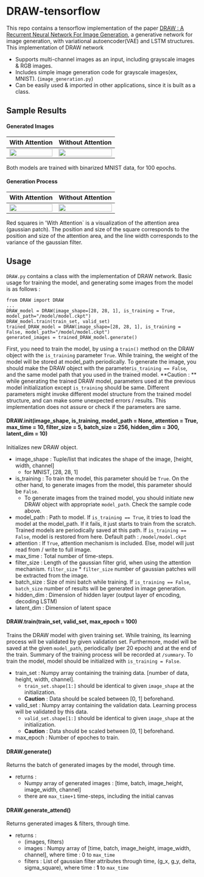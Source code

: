 # DRAW-tensorflow

This repo contains a tensorflow implementation of the paper [DRAW : A Recurrent Neural Network For Image Generation](http://arxiv.org/abs/1502.04623), a generative network for image generation, with variational autoencoder(VAE) and LSTM structures.
This implementation of DRAW network
- Supports multi-channel images as an input, including grayscale images & RGB images.
- Includes simple image generation code for grayscale images(ex, MNIST). (``image_generation.py``)
- Can be easily used & imported in other applications, since it is built as a class.

## Sample Results

#### Generated Images
| With Attention | Without Attention |
| ------------- | ------------- |
| <img src="http://i.imgur.com/w34llFR.png" width="100%"> | <img src="http://i.imgur.com/X3EpWPC.png" width="100%"> |
Both models are trained with binarized MNIST data, for 100 epochs.


#### Generation Process
| With Attention | Without Attention |
| ------------- | ------------- |
| <img src="http://i.imgur.com/dG9tRlQ.gif" width="100%"> | <img src="http://i.imgur.com/hGvr8vj.gif" width="100%"> |
Red squares in 'With Attention` is a visualization of the attention area (gaussian patch). The position and size of the square corresponds to the position and size of the attention area, and the line width corresponds to the variance of the gaussian filter.


## Usage
``DRAW.py`` contains a class with the implementation of DRAW network. Basic usage for training the model, and generating some images from the model is as follows :
```
from DRAW import DRAW
...
DRAW_model = DRAW(image_shape=[28, 28, 1], is_training = True, model_path="/model/model.ckpt")
DRAW_model.train(train_set, valid_set)
trained_DRAW_model = DRAW(image_shape=[28, 28, 1], is_training = False, model_path="/model/model.ckpt")
generated_images = trained_DRAW_model.generate()
```
 First, you need to train the model, by using a ``train()`` method on the DRAW object with the ``is_training`` parameter ``True``. While training, the weight of the model will be stored at model_path periodically. To generate the image, you should make the DRAW object with the parameter``is_training == False``, and the same model path that you used in the trained model.
 **Caution : ** while generating the trained DRAW model, parameters used at the previous model initialization except ``is_training`` should be same. Different parameters might invoke different model structure from the trained model structure, and can make some unexpected errors / results. This implementation does not assure or check if the parameters are same.

#### DRAW.__init__(image_shape, is_training, model_path = None, attention = True, max_time = 10, filter_size = 5, batch_size = 256, hidden_dim = 300, latent_dim = 10)
 Initializes new DRAW object.
- image_shape : Tuple/list that indicates the shape of the image, [height, width, channel]
	- for MNIST, [28, 28, 1]
- is_training : To train the model, this parameter should be ``True``. On the other hand, to generate images from the model, this parameter should be ``False``.
	- To generate images from the trained model, you should initiate new DRAW object with appropriate ``model_path``. Check the sample code above.
- model_path : Path to model. If ``is_training == True``, it tries to load the model at the model_path. If it fails, it just starts to train from the scratch. Trained models are periodically saved at this path. If ``is_training == False``, model is restored from here. Default path : ``/model/model.ckpt``
- attention : If ``True``, attention mechanism is included. Else, model will just read from / write to full image.
- max_time : Total number of time-steps.
- filter_size : Length of the gaussian filter grid, when using the attention mechanism. ``filter_size`` * ``filter_size`` number of gaussian patches will be extracted from the image.
- batch_size : Size of mini batch while training. If ``is_training == False``, ``batch_size`` number of results will be generated in image generation.
- hidden_dim : Dimension of hidden layer (output layer of encoding, decoding LSTM)
- latent_dim : Dimension of latent space

#### DRAW.train(train_set, valid_set, max_epoch = 100)

Trains the DRAW model with given training set. While training, its learning process will be validated by given validation set. Furthermore, model will be saved at the given ``model_path``, periodically (per 20 epoch) and at the end of the train. Summary of the training process will be recorded at ``/summary``. To train the model, model should be initialized with ``is_training = False``.
- train_set : Numpy array containing the training data. [number of data, height, width, channel].
	- ``train_set.shape[1:]`` should be identical to given ``image_shape`` at the initialization.
	- **Caution** : Data should be scaled between [0, 1] beforehand.
- valid_set : Numpy array containing the validation data. Learning process will be validated by this data.
	- ``valid_set.shape[1:]`` should be identical to given ``image_shape`` at the initialization.
	- **Caution** : Data should be scaled between [0, 1] beforehand.
- max_epoch : Number of epoches to train.

#### DRAW.generate()
Returns the batch of generated images by the model, through time.
- returns :
	- Numpy array of generated images : [time, batch, image_height, image_width, channel]
	- there are ``max_time+1`` time-steps, including the initial canvas

#### DRAW.generate_attend()
Returns generated images & filters, through time.
- returns :
	- (images, filters)
	- images : Numpy array of [time, batch, image_height, image_width, channel], where time : 0 to ``max_time``
	- filters : List of gaussian filter attributes through time, (g_x, g_y, delta, sigma_square), where time : **1** to ``max_time``